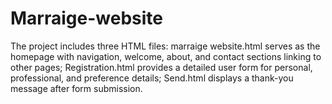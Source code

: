 # Marraige-website
The project includes three HTML files: marraige website.html serves as the homepage with navigation, welcome, about, and contact sections linking to other pages; Registration.html provides a detailed user form for personal, professional, and preference details; Send.html displays a thank-you message after form submission.

